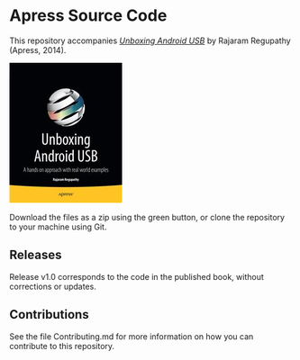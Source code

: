 # Apress Source Code

This repository accompanies [*Unboxing Android USB*](http://www.apress.com/9781430262084) by Rajaram Regupathy (Apress, 2014).

![Cover image](9781430262084.jpg)

Download the files as a zip using the green button, or clone the repository to your machine using Git.

## Releases

Release v1.0 corresponds to the code in the published book, without corrections or updates.

## Contributions

See the file Contributing.md for more information on how you can contribute to this repository.
